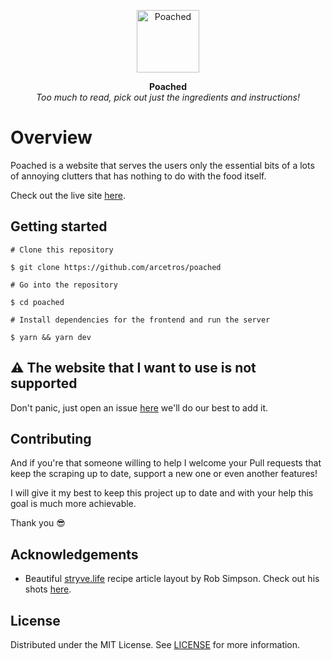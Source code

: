<p align="center">
    <img align=center src="https://res.cloudinary.com/poggies/image/upload/v1666958899/j2jiuewb4fpcfzm3nea0.png" alt="Poached" width="100" /></br>
</p>
<p align="center">
    <strong>Poached</strong>
    <br/>
    <i>Too much to read, pick out just the ingredients and instructions!</i>
</p>

# Overview
Poached is a website that serves the users only the essential bits of a lots of annoying clutters that has nothing to do with the food itself.

Check out the live site [here](https://poached.vercel.app/).

## Getting started
```
# Clone this repository

$ git clone https://github.com/arcetros/poached

# Go into the repository

$ cd poached

# Install dependencies for the frontend and run the server

$ yarn && yarn dev
```

## ⚠ The website that I want to use is not supported
Don't panic, just open an issue [here](https://github.com/arcetros/poached/issues) we'll do our best  to add it. 

## Contributing
And if you're that someone willing to help I welcome your Pull requests that keep the scraping up to date, support a new one or even another features!

I will give it my best to keep this project up to date and with your help this goal is much more achievable.

Thank you 😎

## Acknowledgements
- Beautiful [stryve.life](https://stryve.life/) recipe article layout by Rob Simpson. Check out his shots [here](https://dribbble.com/robsimpson). 
##  License

Distributed under the MIT License. See [LICENSE](https://github.com/arcetros/poached/blob/main/LICENSE) for more information.
